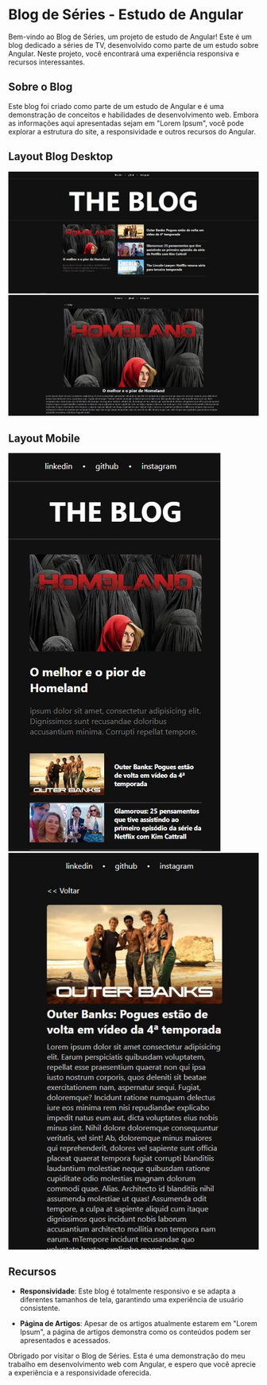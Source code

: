 # Blog de Séries - Estudo de Angular

Bem-vindo ao Blog de Séries, um projeto de estudo de Angular! Este é um blog dedicado a séries de TV, desenvolvido como parte de um estudo sobre Angular. Neste projeto, você encontrará uma experiência responsiva e recursos interessantes.

## Sobre o Blog

Este blog foi criado como parte de um estudo de Angular e é uma demonstração de conceitos e habilidades de desenvolvimento web. Embora as informações aqui apresentadas sejam em "Lorem Ipsum", você pode explorar a estrutura do site, a responsividade e outros recursos do Angular.

## Layout Blog Desktop

![Imagem do Projeto](imgs/img1.JPG)
![Imagem do Projeto](imgs/img2.JPG)

## Layout Mobile

![Imagem do Projeto](imgs/responsive.JPG)
![Imagem do Projeto](imgs/responsive1.JPG)

## Recursos

- **Responsividade**: Este blog é totalmente responsivo e se adapta a diferentes tamanhos de tela, garantindo uma experiência de usuário consistente.

- **Página de Artigos**: Apesar de os artigos atualmente estarem em "Lorem Ipsum", a página de artigos demonstra como os conteúdos podem ser apresentados e acessados.


Obrigado por visitar o Blog de Séries. Esta é uma demonstração do meu trabalho em desenvolvimento web com Angular, e espero que você aprecie a experiência e a responsividade oferecida.

